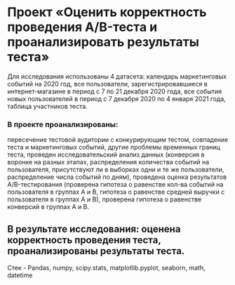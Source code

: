 # Проект «Оценить корректность проведения A/B-теста и проанализировать результаты теста»
Для исследования использованы 4 датасета: календарь маркетинговых событий на 2020 год, все пользователи, зарегистрировавшиеся в интернет-магазине в период с 7 по 21 декабря 2020 года, все события новых пользователей в период с 7 декабря 2020 по 4 января 2021 года, таблица участников теста.
	
### В проекте проанализированы: 
пересечение тестовой аудитории с конкурирующим тестом, совпадение теста и маркетинговых событий, другие проблемы временных границ теста, проведен исследовательский анализ данных (конверсия в воронке на разных этапах, распределения количества событий на пользователя, присутствуют ли в выборках одни и те же пользователи, распределение числа событий по дням), проведена оценка результатов A/B-тестирования (проверена гипотеза о равенстве кол-ва событий на пользователя в группах А и В, гипотеза о равенстве средней выручки с пользователя в группах А и В), проверена гипотеза о равенстве конверсий в группах А и В.
## В результате исследования: оценена корректность проведения теста, проанализированы результаты теста.

Стек - Pandas, numpy, scipy.stats, matplotlib.pyplot, seaborn, math, datetime


